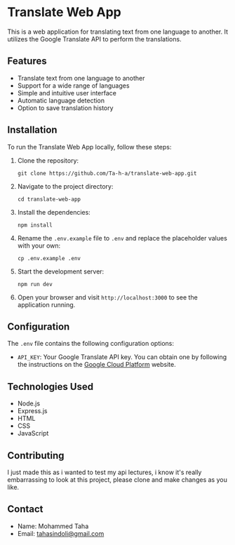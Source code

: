 # Translate Web App

This is a web application for translating text from one language to another. It utilizes the Google Translate API to perform the translations.

## Features

- Translate text from one language to another
- Support for a wide range of languages
- Simple and intuitive user interface
- Automatic language detection
- Option to save translation history


## Installation

To run the Translate Web App locally, follow these steps:

1. Clone the repository:

   ```shell
   git clone https://github.com/Ta-h-a/translate-web-app.git
   ```

2. Navigate to the project directory:

   ```shell
   cd translate-web-app
   ```

3. Install the dependencies:

   ```shell
   npm install
   ```

4. Rename the `.env.example` file to `.env` and replace the placeholder values with your own:

   ```shell
   cp .env.example .env
   ```

5. Start the development server:

   ```shell
   npm run dev
   ```

6. Open your browser and visit `http://localhost:3000` to see the application running.

## Configuration

The `.env` file contains the following configuration options:

- `API_KEY`: Your Google Translate API key. You can obtain one by following the instructions on the [Google Cloud Platform](https://cloud.google.com/translate/docs/setup) website.

## Technologies Used

- Node.js
- Express.js
- HTML
- CSS
- JavaScript

## Contributing

I just made this as i wanted to test my api lectures, i know it's really embarrassing to look at this project, please clone and make changes as you like.

## Contact

- Name: Mohammed Taha
- Email: tahasindoli@gmail.com
